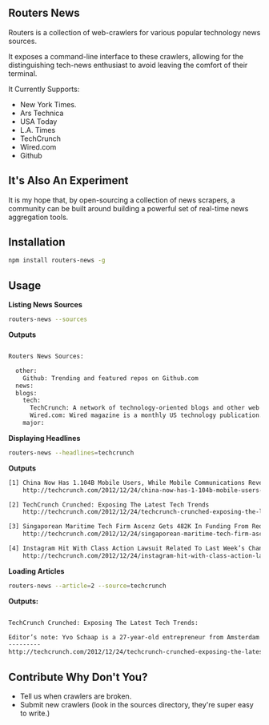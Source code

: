 Routers News
------------------

Routers is a collection of web-crawlers for various popular technology news sources.

It exposes a command-line interface to these crawlers, allowing for the distinguishing tech-news enthusiast to avoid leaving the comfort of their terminal.

It Currently Supports:

* New York Times.
* Ars Technica
* USA Today
* L.A. Times
* TechCrunch
* Wired.com
* Github

It's Also An Experiment
------------

It is my hope that, by open-sourcing a collection of news scrapers, a community can be built around building a powerful set of real-time news aggregation tools.


Installation
------------

```bash
npm install routers-news -g
```

Usage
-----

__Listing News Sources__

```bash
routers-news --sources
```

__Outputs__

```bash

Routers News Sources:

  other:
    Github: Trending and featured repos on Github.com
  news:
  blogs:
    tech:
      TechCrunch: A network of technology-oriented blogs and other web properties.
      Wired.com: Wired magazine is a monthly US technology publication.
    major:
```

__Displaying Headlines__

```bash
routers-news --headlines=techcrunch
```

__Outputs__

```bash
[1] China Now Has 1.104B Mobile Users, While Mobile Communications Revenue Totaled $116.26B Over First 11 Months of 2012
    http://techcrunch.com/2012/12/24/china-now-has-1-104b-mobile-users-while-mobile-communications-revenue-totaled-116-26b-over-first-11-months-of-2012/

[2] TechCrunch Crunched: Exposing The Latest Tech Trends
    http://techcrunch.com/2012/12/24/techcrunch-crunched-exposing-the-latest-tech-trends/

[3] Singaporean Maritime Tech Firm Ascenz Gets 482K In Funding From Red Dot Ventures As It Sails Toward The Chinese Market
    http://techcrunch.com/2012/12/24/singaporean-maritime-tech-firm-ascenz-gets-482k-in-funding-from-red-dot-ventures-as-it-sails-toward-the-chinese-market/

[4] Instagram Hit With Class Action Lawsuit Related To Last Week’s Change Of Service Terms
    http://techcrunch.com/2012/12/24/instagram-hit-with-class-action-lawsuit-related-to-last-weeks-change-of-service-terms/
```

__Loading Articles__

```bash
routers-news --article=2 --source=techcrunch
```

__Outputs:__

```bash

TechCrunch Crunched: Exposing The Latest Tech Trends:

Editor’s note: Yvo Schaap is a 27-year-old entrepreneur from Amsterdam who loves data and code. He’s founder of Directlyrics.com and Fanity.com and has been featured on TechCrunch regarding major security holes or new Google and Facebook products. Follow him on Twitter @yvoschaap.
---------
http://techcrunch.com/2012/12/24/techcrunch-crunched-exposing-the-latest-tech-trends/
```

Contribute Why Don't You?
------------------

* Tell us when crawlers are broken.
* Submit new crawlers (look in the sources directory, they're super easy to write.)